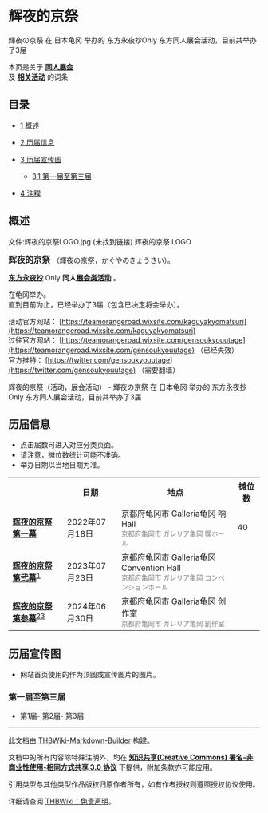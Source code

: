 # 辉夜的京祭

<!-- source html: G:\repos\THBWiki-Markdown-Builder\THBWikiMarkdown\Temp\main\2\2b\ns0%3A%E8%BE%89%E5%A4%9C%E7%9A%84%E4%BA%AC%E7%A5%AD.html -->

輝夜の京祭 在 日本龟冈 举办的 东方永夜抄Only 东方同人展会活动，目前共举办了3届

本页是关于 **[同人展会](./同人展会.md#展会类活动)**   
及 **[相关活动](./相关活动.md)** 的词条

## 目录

- [1 概述](#概述)
- [2 历届信息](#历届信息)
- [3 历届宣传图](#历届宣传图)

  - [3.1 第一届至第三届](#第一届至第三届)



- [4 注释](#注释)





## 概述
文件:辉夜的京祭LOGO.jpg (未找到链接)  辉夜的京祭 LOGO
  
<big> **辉夜的京祭** </big>（輝夜の京祭，かぐやのきょうさい）。  
  
  
  
  
 **[东方永夜抄](./东方永夜抄.md)** Only **同人[展会类活动](./展会类活动.md#展会类活动)** 。  
  
在龟冈举办。  
直到目前为止，已经举办了3届（包含已决定将会举办）。  
  
  
  
  
活动官方网站： [https://teamorangeroad.wixsite.com/kaguyakyomatsuri](https://teamorangeroad.wixsite.com/kaguyakyomatsuri)   
过往官方网站： [https://teamorangeroad.wixsite.com/gensoukyouutage](https://teamorangeroad.wixsite.com/gensoukyouutage) （已经失效）  
官方推特： [https://twitter.com/gensoukyouutage](https://twitter.com/gensoukyouutage) （需要翻墙）  
  
辉夜的京祭（活动，展会活动） - 輝夜の京祭 在 日本龟冈 举办的 东方永夜抄Only 东方同人展会活动，目前共举办了3届

## 历届信息
- 点击届数可进入对应分类页面。
- 请注意，摊位数统计可能不准确。
- 举办日期以当地日期为准。


<table>
<tbody><tr><th> </th><th>日期</th><th>地点</th><th>摊位数</th></tr>
<tr><td id="1"><b><a href="/展会作品列表?e=%E8%BE%89%E5%A4%9C%E7%9A%84%E4%BA%AC%E7%A5%AD%231">辉夜的京祭 第一幕</a></b></td><td id="ev-1">2022年07月18日</td><td>京都府龟冈市 Galleria龟冈 响Hall<br><small><span style="color:grey;">京都府亀岡市 ガレリア亀岡 響ホール</span></small></td><td>40</td></tr>
<tr><td id="2"><b><a href="/展会作品列表?e=%E8%BE%89%E5%A4%9C%E7%9A%84%E4%BA%AC%E7%A5%AD%232">辉夜的京祭 第弐幕</a></b><sup id="cite_ref-1" class="reference"><a href="#cite_note-1">1</a></sup></td><td id="ev-2">2023年07月23日</td><td>京都府龟冈市 Galleria龟冈 Convention Hall<br><small><span style="color:grey;">京都府亀岡市 ガレリア亀岡 コンベンションホール</span></small></td><td></td></tr>
<tr><td id="3"><b><a href="/展会作品列表?e=%E8%BE%89%E5%A4%9C%E7%9A%84%E4%BA%AC%E7%A5%AD%233">辉夜的京祭 第参幕</a></b><sup id="cite_ref-2" class="reference"><a href="#cite_note-2">2</a></sup><sup id="cite_ref-3" class="reference"><a href="#cite_note-3">3</a></sup></td><td id="ev-3">2024年06月30日</td><td>京都府龟冈市 Galleria龟冈 创作室<br><small><span style="color:grey;">京都府亀岡市 ガレリア亀岡 創作室</span></small></td><td></td></tr>
</tbody></table>



## 历届宣传图
- 网站首页使用的作为顶图或宣传图片的图片。


### 第一届至第三届
- [](./文件-辉夜的京祭1插画.jpg.md)第1届- [](./文件-辉夜的京祭2插画.jpg.md)第2届- [](./文件-辉夜的京祭3插画.jpg.md)第3届


[^cite_note-1]: 与[幻想乡之宴1](./幻想乡之宴.md)共同举办。

  
  






---

此文档由 [THBWiki-Markdown-Builder](https://github.com/Delsin-Yu/THBWiki-Markdown-Builder) 构建。

文档中的所有内容除特殊注明外，均在 [**知识共享(Creative Commons) 署名-非商业性使用-相同方式共享 3.0 协议**](https://creativecommons.org/licenses/by-sa/3.0/deed.zh-hans) 下提供，附加条款亦可能应用。

引用类型与其他类型作品版权归原作者所有，如有作者授权则遵照授权协议使用。

详细请查阅 [THBWiki：免责声明](https://thbwiki.cc/THBWiki:%E5%85%8D%E8%B4%A3%E5%A3%B0%E6%98%8E)。

